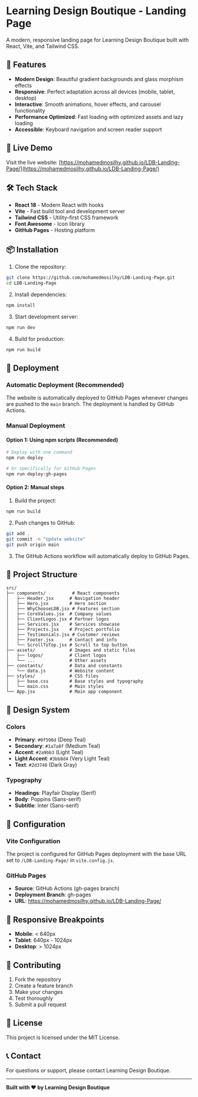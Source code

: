 # Learning Design Boutique - Landing Page

A modern, responsive landing page for Learning Design Boutique built with React, Vite, and Tailwind CSS.

## 🌟 Features

- **Modern Design**: Beautiful gradient backgrounds and glass morphism effects
- **Responsive**: Perfect adaptation across all devices (mobile, tablet, desktop)
- **Interactive**: Smooth animations, hover effects, and carousel functionality
- **Performance Optimized**: Fast loading with optimized assets and lazy loading
- **Accessible**: Keyboard navigation and screen reader support

## 🚀 Live Demo

Visit the live website: [https://mohamedmosilhy.github.io/LDB-Landing-Page/](https://mohamedmosilhy.github.io/LDB-Landing-Page/)

## 🛠️ Tech Stack

- **React 18** - Modern React with hooks
- **Vite** - Fast build tool and development server
- **Tailwind CSS** - Utility-first CSS framework
- **Font Awesome** - Icon library
- **GitHub Pages** - Hosting platform

## 📦 Installation

1. Clone the repository:
```bash
git clone https://github.com/mohamedmosilhy/LDB-Landing-Page.git
cd LDB-Landing-Page
```

2. Install dependencies:
```bash
npm install
```

3. Start development server:
```bash
npm run dev
```

4. Build for production:
```bash
npm run build
```

## 🚀 Deployment

### Automatic Deployment (Recommended)

The website is automatically deployed to GitHub Pages whenever changes are pushed to the `main` branch. The deployment is handled by GitHub Actions.

### Manual Deployment

#### Option 1: Using npm scripts (Recommended)
```bash
# Deploy with one command
npm run deploy

# Or specifically for GitHub Pages
npm run deploy:gh-pages
```

#### Option 2: Manual steps
1. Build the project:
```bash
npm run build
```

2. Push changes to GitHub:
```bash
git add .
git commit -m "Update website"
git push origin main
```

3. The GitHub Actions workflow will automatically deploy to GitHub Pages.

## 📁 Project Structure

```
src/
├── components/          # React components
│   ├── Header.jsx      # Navigation header
│   ├── Hero.jsx        # Hero section
│   ├── WhyChooseLDB.jsx # Features section
│   ├── CoreValues.jsx  # Company values
│   ├── ClientLogos.jsx # Partner logos
│   ├── Services.jsx    # Services showcase
│   ├── Projects.jsx    # Project portfolio
│   ├── Testimonials.jsx # Customer reviews
│   ├── Footer.jsx      # Contact and info
│   └── ScrollToTop.jsx # Scroll to top button
├── assets/             # Images and static files
│   ├── logos/          # Client logos
│   └── ...             # Other assets
├── constants/          # Data and constants
│   └── data.js         # Website content
├── styles/             # CSS files
│   ├── base.css        # Base styles and typography
│   └── main.css        # Main styles
└── App.jsx             # Main app component
```

## 🎨 Design System

### Colors
- **Primary**: `#0f596d` (Deep Teal)
- **Secondary**: `#1a7a8f` (Medium Teal)
- **Accent**: `#2a9bb3` (Light Teal)
- **Light Accent**: `#3bb8d4` (Very Light Teal)
- **Text**: `#2d3748` (Dark Gray)

### Typography
- **Headings**: Playfair Display (Serif)
- **Body**: Poppins (Sans-serif)
- **Subtitle**: Inter (Sans-serif)

## 🔧 Configuration

### Vite Configuration
The project is configured for GitHub Pages deployment with the base URL set to `/LDB-Landing-Page/` in `vite.config.js`.

### GitHub Pages
- **Source**: GitHub Actions (gh-pages branch)
- **Deployment Branch**: gh-pages
- **URL**: https://mohamedmosilhy.github.io/LDB-Landing-Page/

## 📱 Responsive Breakpoints

- **Mobile**: < 640px
- **Tablet**: 640px - 1024px
- **Desktop**: > 1024px

## 🤝 Contributing

1. Fork the repository
2. Create a feature branch
3. Make your changes
4. Test thoroughly
5. Submit a pull request

## 📄 License

This project is licensed under the MIT License.

## 📞 Contact

For questions or support, please contact Learning Design Boutique.

---

**Built with ❤️ by Learning Design Boutique**
